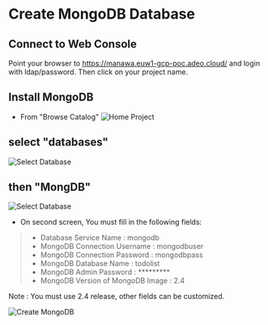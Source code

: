# Create MongoDB Database

## Connect to Web Console
Point your browser to https://manawa.euw1-gcp-poc.adeo.cloud/ and login with ldap/password. Then click on your project name.

## Install MongoDB
* From "Browse Catalog"
![Home Project](https://raw.githubusercontent.com/adeo/manawa-workshops/master/manawa/Tutorial/screens/Home-Project.png)


## select "databases"
![Select Database](https://raw.githubusercontent.com/adeo/manawa-workshops/master/manawa/Tutorial/screens/Catalog-Select-Database.png)



## then "MongDB"
![Select Database](https://raw.githubusercontent.com/adeo/manawa-workshops/master/manawa/Tutorial/screens/Catalog-Select-MongoDB.png)


* On second screen, You must fill in the following fields:

> * Database Service Name : mongodb
> * MongoDB Connection Username : mongodbuser
> * MongoDB Connection Password : mongodbpass
> * MongoDB Database Name : todolist
> * MongoDB Admin Password : *********
> * MongoDB Version of MongoDB Image : 2.4

Note : You must use 2.4 release, other fields can be customized.

![Create MongoDB](https://raw.githubusercontent.com/adeo/manawa-workshops/master/manawa/Tutorial/screens/Catalog-Create-MongoDB.png)


